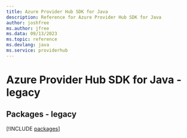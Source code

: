 ```yaml
---
title: Azure Provider Hub SDK for Java
description: Reference for Azure Provider Hub SDK for Java
author: joshfree
ms.author: jfree
ms.data: 09/13/2023
ms.topic: reference
ms.devlang: java
ms.service: providerhub
---
```

# Azure Provider Hub SDK for Java - legacy
## Packages - legacy
[!INCLUDE [packages](provider-hub-index.md)]